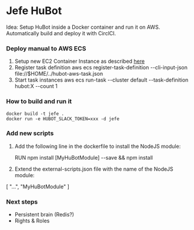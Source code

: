 Jefe HuBot
===========

Idea: Setup HuBot inside a Docker container and run it on AWS. Automatically build and deploy it with CirclCI.

<!-- [![Circle CI](https://circleci.com/gh/pgarbe/jefe-hubot.svg?style=svg)](https://circleci.com/gh/pgarbe/jefe-hubot) -->
<!-- [![Travis CI](https://travis-ci.org/pgarbe/jefe-hubot.svg?branch=master)](https://travis-ci.org/pgarbe/jefe-hubot) -->


### Deploy manual to AWS ECS
1. Setup new EC2 Container Instance as described [here](http://docs.aws.amazon.com/AmazonECS/latest/developerguide/ECS_GetStarted.html)
2. Register task definition
      aws ecs register-task-definition --cli-input-json file://$HOME/../hubot-aws-task.json
3. Start task instances
      aws ecs run-task --cluster default --task-definition hubot:X --count 1



### How to build and run it
    docker build -t jefe .
    docker run -e HUBOT_SLACK_TOKEN=xxx -d jefe

### Add new scripts
1. Add the following line in the dockerfile to install the NodeJS module:

    RUN npm install [MyHuBotModule] --save && npm install

2. Extend the external-scripts.json file with the name of the NodeJS module:

  [ "...",
    "MyHuBotModule"
    ]


### Next steps
* Persistent brain (Redis?)
* Rights & Roles
